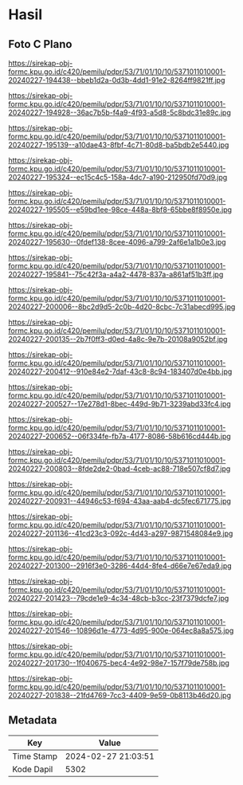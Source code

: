 # Hasil

## Foto C Plano

https://sirekap-obj-formc.kpu.go.id/c420/pemilu/pdpr/53/71/01/10/10/5371011010001-20240227-194438--bbeb1d2a-0d3b-4dd1-91e2-8264ff9821ff.jpg

https://sirekap-obj-formc.kpu.go.id/c420/pemilu/pdpr/53/71/01/10/10/5371011010001-20240227-194928--36ac7b5b-f4a9-4f93-a5d8-5c8bdc31e89c.jpg

https://sirekap-obj-formc.kpu.go.id/c420/pemilu/pdpr/53/71/01/10/10/5371011010001-20240227-195139--a10dae43-8fbf-4c71-80d8-ba5bdb2e5440.jpg

https://sirekap-obj-formc.kpu.go.id/c420/pemilu/pdpr/53/71/01/10/10/5371011010001-20240227-195324--ec15c4c5-158a-4dc7-a190-212950fd70d9.jpg

https://sirekap-obj-formc.kpu.go.id/c420/pemilu/pdpr/53/71/01/10/10/5371011010001-20240227-195505--e59bd1ee-98ce-448a-8bf8-65bbe8f8950e.jpg

https://sirekap-obj-formc.kpu.go.id/c420/pemilu/pdpr/53/71/01/10/10/5371011010001-20240227-195630--0fdef138-8cee-4096-a799-2af6e1a1b0e3.jpg

https://sirekap-obj-formc.kpu.go.id/c420/pemilu/pdpr/53/71/01/10/10/5371011010001-20240227-195841--75c42f3a-a4a2-4478-837a-a861af51b3ff.jpg

https://sirekap-obj-formc.kpu.go.id/c420/pemilu/pdpr/53/71/01/10/10/5371011010001-20240227-200006--8bc2d9d5-2c0b-4d20-8cbc-7c31abecd995.jpg

https://sirekap-obj-formc.kpu.go.id/c420/pemilu/pdpr/53/71/01/10/10/5371011010001-20240227-200135--2b7f0ff3-d0ed-4a8c-9e7b-20108a9052bf.jpg

https://sirekap-obj-formc.kpu.go.id/c420/pemilu/pdpr/53/71/01/10/10/5371011010001-20240227-200412--910e84e2-7daf-43c8-8c94-183407d0e4bb.jpg

https://sirekap-obj-formc.kpu.go.id/c420/pemilu/pdpr/53/71/01/10/10/5371011010001-20240227-200527--17e278d1-8bec-449d-9b71-3239abd33fc4.jpg

https://sirekap-obj-formc.kpu.go.id/c420/pemilu/pdpr/53/71/01/10/10/5371011010001-20240227-200652--06f334fe-fb7a-4177-8086-58b616cd444b.jpg

https://sirekap-obj-formc.kpu.go.id/c420/pemilu/pdpr/53/71/01/10/10/5371011010001-20240227-200803--8fde2de2-0bad-4ceb-ac88-718e507cf8d7.jpg

https://sirekap-obj-formc.kpu.go.id/c420/pemilu/pdpr/53/71/01/10/10/5371011010001-20240227-200931--44946c53-f694-43aa-aab4-dc5fec671775.jpg

https://sirekap-obj-formc.kpu.go.id/c420/pemilu/pdpr/53/71/01/10/10/5371011010001-20240227-201136--41cd23c3-092c-4d43-a297-9871548084e9.jpg

https://sirekap-obj-formc.kpu.go.id/c420/pemilu/pdpr/53/71/01/10/10/5371011010001-20240227-201300--2916f3e0-3286-44d4-8fe4-d66e7e67eda9.jpg

https://sirekap-obj-formc.kpu.go.id/c420/pemilu/pdpr/53/71/01/10/10/5371011010001-20240227-201423--79cde1e9-4c34-48cb-b3cc-23f7379dcfe7.jpg

https://sirekap-obj-formc.kpu.go.id/c420/pemilu/pdpr/53/71/01/10/10/5371011010001-20240227-201546--10896d1e-4773-4d95-900e-064ec8a8a575.jpg

https://sirekap-obj-formc.kpu.go.id/c420/pemilu/pdpr/53/71/01/10/10/5371011010001-20240227-201730--1f040675-bec4-4e92-98e7-157f79de758b.jpg

https://sirekap-obj-formc.kpu.go.id/c420/pemilu/pdpr/53/71/01/10/10/5371011010001-20240227-201838--21fd4769-7cc3-4409-9e59-0b8113b46d20.jpg


## Metadata

| Key        | Value               |
| ---------- | ------------------- |
| Time Stamp | 2024-02-27 21:03:51 |
| Kode Dapil | 5302                |



